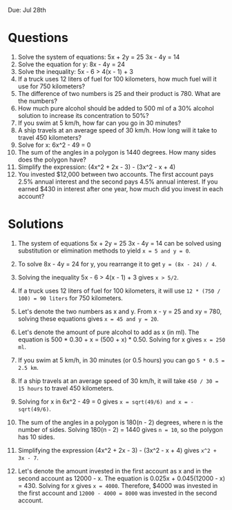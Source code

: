
Due: Jul 28th


# Questions


1. Solve the system of equations:
   5x + 2y = 25
   3x - 4y = 14
2. Solve the equation for y: 8x - 4y = 24
3. Solve the inequality: 5x - 6 > 4(x - 1) + 3
4. If a truck uses 12 liters of fuel for 100 kilometers, how much fuel will it use for 750 kilometers?
5. The difference of two numbers is 25 and their product is 780. What are the numbers?
6. How much pure alcohol should be added to 500 ml of a 30% alcohol solution to increase its concentration to 50%?
7. If you swim at 5 km/h, how far can you go in 30 minutes?
8. A ship travels at an average speed of 30 km/h. How long will it take to travel 450 kilometers?
9. Solve for x: 6x^2 - 49 = 0
10. The sum of the angles in a polygon is 1440 degrees. How many sides does the polygon have?
11. Simplify the expression: (4x^2 + 2x - 3) - (3x^2 - x + 4)
12. You invested $12,000 between two accounts. The first account pays 2.5% annual interest and the second pays 4.5% annual interest. If you earned $430 in interest after one year, how much did you invest in each account?


# Solutions

1. The system of equations
   5x + 2y = 25
   3x - 4y = 14
   can be solved using substitution or elimination methods to yield `x = 5 and y = 0`.

2. To solve 8x - 4y = 24 for y, you rearrange it to get `y = (8x - 24) / 4`.

3. Solving the inequality 5x - 6 > 4(x - 1) + 3 gives `x > 5/2`.

4. If a truck uses 12 liters of fuel for 100 kilometers, it will use `12 * (750 / 100) = 90 liters` for 750 kilometers.

5. Let's denote the two numbers as x and y. From x - y = 25 and xy = 780, solving these equations gives `x = 45 and y = 20`.

6. Let's denote the amount of pure alcohol to add as x (in ml). The equation is 500 * 0.30 + x = (500 + x) * 0.50. Solving for x gives `x = 250 ml`.

7. If you swim at 5 km/h, in 30 minutes (or 0.5 hours) you can go `5 * 0.5 = 2.5 km`.

8. If a ship travels at an average speed of 30 km/h, it will take `450 / 30 = 15 hours` to travel 450 kilometers.

9. Solving for x in 6x^2 - 49 = 0 gives `x = sqrt(49/6) and x = -sqrt(49/6)`.

10. The sum of the angles in a polygon is 180(n - 2) degrees, where n is the number of sides. Solving 180(n - 2) = 1440 gives `n = 10`, so the polygon has 10 sides.

11. Simplifying the expression (4x^2 + 2x - 3) - (3x^2 - x + 4) gives `x^2 + 3x - 7`.

12. Let's denote the amount invested in the first account as x and in the second account as 12000 - x. The equation is 0.025x + 0.045(12000 - x) = 430. Solving for x gives `x = 4000`. Therefore, $4000 was invested in the first account and `12000 - 4000 = 8000` was invested in the second account.
